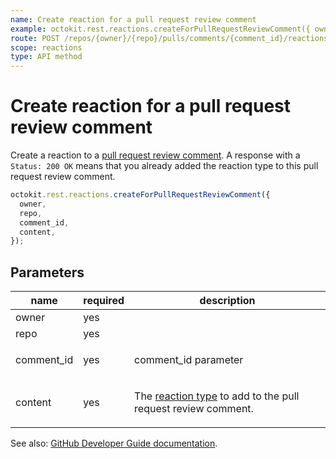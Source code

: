 ```yaml
---
name: Create reaction for a pull request review comment
example: octokit.rest.reactions.createForPullRequestReviewComment({ owner, repo, comment_id, content })
route: POST /repos/{owner}/{repo}/pulls/comments/{comment_id}/reactions
scope: reactions
type: API method
---
```


# Create reaction for a pull request review comment

Create a reaction to a [pull request review comment](https://docs.github.com/rest/reference/pulls#comments). A response with a `Status: 200 OK` means that you already added the reaction type to this pull request review comment.

```js
octokit.rest.reactions.createForPullRequestReviewComment({
  owner,
  repo,
  comment_id,
  content,
});
```

## Parameters

<table>
  <thead>
    <tr>
      <th>name</th>
      <th>required</th>
      <th>description</th>
    </tr>
  </thead>
  <tbody>
    <tr><td>owner</td><td>yes</td><td>

</td></tr>
<tr><td>repo</td><td>yes</td><td>

</td></tr>
<tr><td>comment_id</td><td>yes</td><td>

comment_id parameter

</td></tr>
<tr><td>content</td><td>yes</td><td>

The [reaction type](https://docs.github.com/rest/reference/reactions#reaction-types) to add to the pull request review comment.

</td></tr>
  </tbody>
</table>

See also: [GitHub Developer Guide documentation](https://docs.github.com/rest/reference/reactions/#create-reaction-for-a-pull-request-review-comment).
